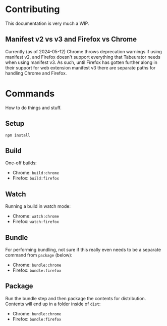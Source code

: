 # Contributing

This documentation is very much a WIP.

## Manifest v2 vs v3 and Firefox vs Chrome

Currently (as of 2024-05-12) Chrome throws deprecation warnings if using manifest v2, and Firefox doesn't support everything that Tabeurator needs when using manifest v3. As such, until Firefox has gotten further along in their support for web extension manifest v3 there are separate paths for handling Chrome and Firefox.

# Commands

How to do things and stuff.

## Setup

`npm install`

## Build

One-off builds:

- Chrome: `build:chrome`
- Firefox: `build:firefox`

## Watch

Running a build in watch mode:

- Chrome: `watch:chrome`
- Firefox: `watch:firefox`

## Bundle

For performing bundling, not sure if this really even needs to be a separate command from `package` (below):

- Chrome: `bundle:chrome`
- Firefox: `bundle:firefox`

## Package

Run the bundle step and then package the contents for distribution. Contents will end up in a folder inside of `dist`:

- Chrome: `bundle:chrome`
- Firefox: `bundle:firefox`

